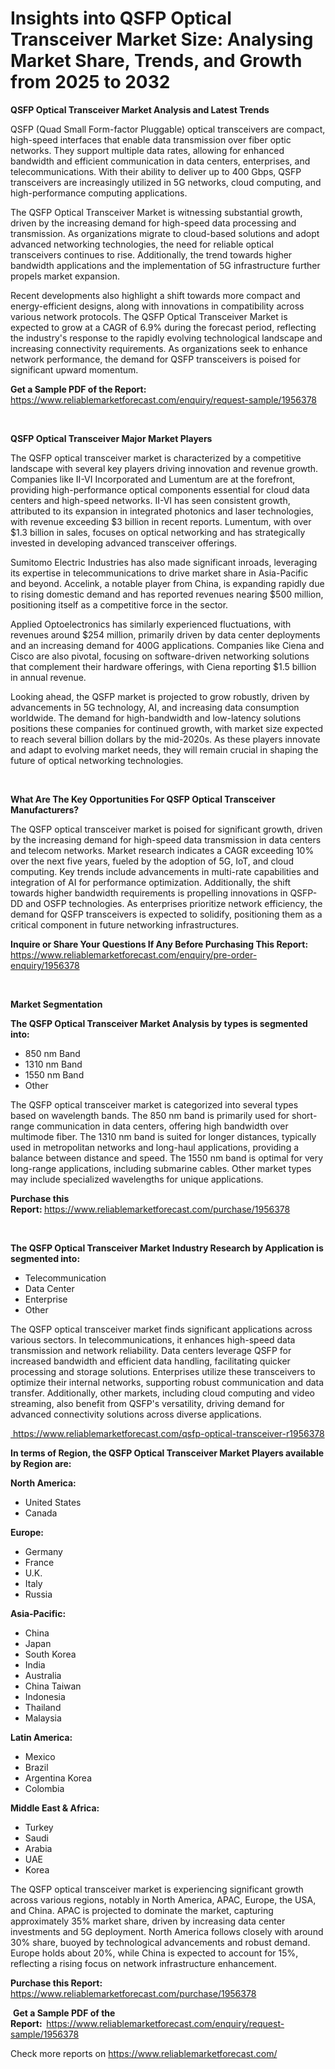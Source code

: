 <p><h1>Insights into QSFP Optical Transceiver Market Size: Analysing Market Share, Trends, and Growth from 2025 to 2032</h1></p><p><strong>QSFP Optical Transceiver Market Analysis and Latest Trends</strong></p>
<p><p>QSFP (Quad Small Form-factor Pluggable) optical transceivers are compact, high-speed interfaces that enable data transmission over fiber optic networks. They support multiple data rates, allowing for enhanced bandwidth and efficient communication in data centers, enterprises, and telecommunications. With their ability to deliver up to 400 Gbps, QSFP transceivers are increasingly utilized in 5G networks, cloud computing, and high-performance computing applications.</p><p>The QSFP Optical Transceiver Market is witnessing substantial growth, driven by the increasing demand for high-speed data processing and transmission. As organizations migrate to cloud-based solutions and adopt advanced networking technologies, the need for reliable optical transceivers continues to rise. Additionally, the trend towards higher bandwidth applications and the implementation of 5G infrastructure further propels market expansion.</p><p>Recent developments also highlight a shift towards more compact and energy-efficient designs, along with innovations in compatibility across various network protocols. The QSFP Optical Transceiver Market is expected to grow at a CAGR of 6.9% during the forecast period, reflecting the industry's response to the rapidly evolving technological landscape and increasing connectivity requirements. As organizations seek to enhance network performance, the demand for QSFP transceivers is poised for significant upward momentum.</p></p>
<p><strong>Get a Sample PDF of the Report:&nbsp;</strong> <a href="https://www.reliablemarketforecast.com/enquiry/request-sample/1956378?utm_campaign=2473&utm_medium=2&utm_source=Github&utm_content=ia&utm_term=11022025&utm_id=qsfp-optical-transceiver">https://www.reliablemarketforecast.com/enquiry/request-sample/1956378</a></p>
<p>&nbsp;</p>
<p><strong>QSFP Optical Transceiver Major Market Players</strong></p>
<p><p>The QSFP optical transceiver market is characterized by a competitive landscape with several key players driving innovation and revenue growth. Companies like II-VI Incorporated and Lumentum are at the forefront, providing high-performance optical components essential for cloud data centers and high-speed networks. II-VI has seen consistent growth, attributed to its expansion in integrated photonics and laser technologies, with revenue exceeding $3 billion in recent reports. Lumentum, with over $1.3 billion in sales, focuses on optical networking and has strategically invested in developing advanced transceiver offerings.</p><p>Sumitomo Electric Industries has also made significant inroads, leveraging its expertise in telecommunications to drive market share in Asia-Pacific and beyond. Accelink, a notable player from China, is expanding rapidly due to rising domestic demand and has reported revenues nearing $500 million, positioning itself as a competitive force in the sector.</p><p>Applied Optoelectronics has similarly experienced fluctuations, with revenues around $254 million, primarily driven by data center deployments and an increasing demand for 400G applications. Companies like Ciena and Cisco are also pivotal, focusing on software-driven networking solutions that complement their hardware offerings, with Ciena reporting $1.5 billion in annual revenue.</p><p>Looking ahead, the QSFP market is projected to grow robustly, driven by advancements in 5G technology, AI, and increasing data consumption worldwide. The demand for high-bandwidth and low-latency solutions positions these companies for continued growth, with market size expected to reach several billion dollars by the mid-2020s. As these players innovate and adapt to evolving market needs, they will remain crucial in shaping the future of optical networking technologies.</p></p>
<p>&nbsp;</p>
<p><strong>What Are The Key Opportunities For QSFP Optical Transceiver Manufacturers?</strong></p>
<p><p>The QSFP optical transceiver market is poised for significant growth, driven by the increasing demand for high-speed data transmission in data centers and telecom networks. Market research indicates a CAGR exceeding 10% over the next five years, fueled by the adoption of 5G, IoT, and cloud computing. Key trends include advancements in multi-rate capabilities and integration of AI for performance optimization. Additionally, the shift towards higher bandwidth requirements is propelling innovations in QSFP-DD and OSFP technologies. As enterprises prioritize network efficiency, the demand for QSFP transceivers is expected to solidify, positioning them as a critical component in future networking infrastructures.</p></p>
<p><strong>Inquire or Share Your Questions If Any Before Purchasing This Report:</strong> <a href="https://www.reliablemarketforecast.com/enquiry/pre-order-enquiry/1956378?utm_campaign=2473&utm_medium=2&utm_source=Github&utm_content=ia&utm_term=11022025&utm_id=qsfp-optical-transceiver">https://www.reliablemarketforecast.com/enquiry/pre-order-enquiry/1956378</a></p>
<p>&nbsp;</p>
<p><strong>Market Segmentation</strong></p>
<p><strong>The QSFP Optical Transceiver Market Analysis by types is segmented into:</strong></p>
<p><ul><li>850 nm Band</li><li>1310 nm Band</li><li>1550 nm Band</li><li>Other</li></ul></p>
<p><p>The QSFP optical transceiver market is categorized into several types based on wavelength bands. The 850 nm band is primarily used for short-range communication in data centers, offering high bandwidth over multimode fiber. The 1310 nm band is suited for longer distances, typically used in metropolitan networks and long-haul applications, providing a balance between distance and speed. The 1550 nm band is optimal for very long-range applications, including submarine cables. Other market types may include specialized wavelengths for unique applications.</p></p>
<p><strong>Purchase this Report:&nbsp;</strong><a href="https://www.reliablemarketforecast.com/purchase/1956378?utm_campaign=2473&utm_medium=2&utm_source=Github&utm_content=ia&utm_term=11022025&utm_id=qsfp-optical-transceiver">https://www.reliablemarketforecast.com/purchase/1956378</a></p>
<p>&nbsp;</p>
<p><strong>The QSFP Optical Transceiver Market Industry Research by Application is segmented into:</strong></p>
<p><ul><li>Telecommunication</li><li>Data Center</li><li>Enterprise</li><li>Other</li></ul></p>
<p><p>The QSFP optical transceiver market finds significant applications across various sectors. In telecommunications, it enhances high-speed data transmission and network reliability. Data centers leverage QSFP for increased bandwidth and efficient data handling, facilitating quicker processing and storage solutions. Enterprises utilize these transceivers to optimize their internal networks, supporting robust communication and data transfer. Additionally, other markets, including cloud computing and video streaming, also benefit from QSFP's versatility, driving demand for advanced connectivity solutions across diverse applications.</p></p>
<p><a href="https://www.reliablemarketforecast.com/qsfp-optical-transceiver-r1956378?utm_campaign=2473&utm_medium=2&utm_source=Github&utm_content=ia&utm_term=11022025&utm_id=qsfp-optical-transceiver">&nbsp;https://www.reliablemarketforecast.com/qsfp-optical-transceiver-r1956378</a></p>
<p><strong>In terms of Region, the QSFP Optical Transceiver Market Players available by Region are:</strong></p>
<p>
    <p> <strong> North America: </strong>
        <ul>
            <li>United States</li>
            <li>Canada</li>
        </ul>
        </p> 
    <p> <strong> Europe: </strong>
        <ul>
            <li>Germany</li>
            <li>France</li>
            <li>U.K.</li>
            <li>Italy</li>
            <li>Russia</li>
        </ul>
        </p> 
    <p> <strong> Asia-Pacific: </strong>
        <ul>
            <li>China</li>
            <li>Japan</li>
            <li>South Korea</li>
            <li>India</li>
            <li>Australia</li>
            <li>China Taiwan</li>
            <li>Indonesia</li>
            <li>Thailand</li>
            <li>Malaysia</li>
        </ul>
        </p> 
    <p> <strong> Latin America: </strong>
        <ul>
            <li>Mexico</li>
            <li>Brazil</li>
            <li>Argentina Korea</li>
            <li>Colombia</li>
        </ul>
        </p> 
    <p> <strong> Middle East & Africa: </strong>
        <ul>
            <li>Turkey</li>
            <li>Saudi</li>
            <li>Arabia</li>
            <li>UAE</li>
            <li>Korea</li>
        </ul>
    </p>
    </p>
<p><p>The QSFP optical transceiver market is experiencing significant growth across various regions, notably in North America, APAC, Europe, the USA, and China. APAC is projected to dominate the market, capturing approximately 35% market share, driven by increasing data center investments and 5G deployment. North America follows closely with around 30% share, buoyed by technological advancements and robust demand. Europe holds about 20%, while China is expected to account for 15%, reflecting a rising focus on network infrastructure enhancement.</p></p>
<p><strong>Purchase this Report: </strong><a href="https://www.reliablemarketforecast.com/purchase/1956378?utm_campaign=2473&utm_medium=2&utm_source=Github&utm_content=ia&utm_term=11022025&utm_id=qsfp-optical-transceiver">https://www.reliablemarketforecast.com/purchase/1956378</a></p>
<p>&nbsp;<strong>Get a Sample PDF of the Report:&nbsp;&nbsp;</strong><a href="https://www.reliablemarketforecast.com/enquiry/request-sample/1956378?utm_campaign=2473&utm_medium=2&utm_source=Github&utm_content=ia&utm_term=11022025&utm_id=qsfp-optical-transceiver">https://www.reliablemarketforecast.com/enquiry/request-sample/1956378</a></p>
<p><strong></strong></p>
<p>Check more reports on <a href="https://www.reliablemarketforecast.com/?utm_campaign=2473&utm_medium=2&utm_source=Github&utm_content=ia&utm_term=11022025&utm_id=qsfp-optical-transceiver">https://www.reliablemarketforecast.com/</a></p>